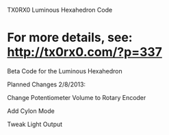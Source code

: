 TX0RX0 Luminous Hexahedron Code

For more details, see:
http://tx0rx0.com/?p=337
==================

Beta Code for the Luminous Hexahedron

Planned Changes 2/8/2013:

Change Potentiometer Volume to Rotary Encoder

Add Cylon Mode

Tweak Light Output


